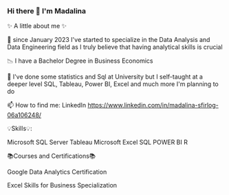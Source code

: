 ### Hi there 👋 I'm Madalina 

✨ A little about me ✨


👀 since January 2023 I've started to specialize in the Data Analysis and Data Engineering field as I truly believe that having analytical skills is crucial 

📉 I have a Bachelor Degree in Business Economics 

🌱 I've done some statistics and Sql at University but I self-taught at a deeper level SQL, Tableau, Power BI, Excel and much more I'm planning to do

📫 How to find me: LinkedIn
https://www.linkedin.com/in/madalina-sfirlog-06a106248/







💡Skills💡:

Microsoft SQL Server
Tableau
Microsoft Excel
SQL 
POWER BI 
R





📚Courses and Certifications📚

Google Data Analytics Certification

Excel Skills for Business Specialization

